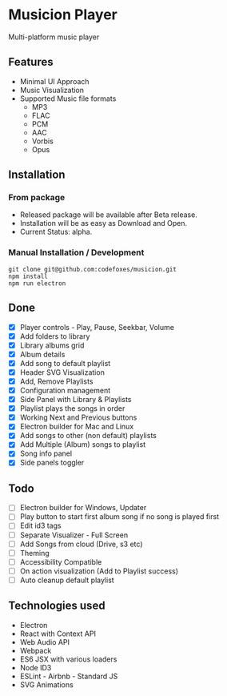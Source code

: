 # Musicion Player

Multi-platform music player

## Features

- Minimal UI Approach
- Music Visualization
- Supported Music file formats
  - MP3
  - FLAC
  - PCM
  - AAC
  - Vorbis
  - Opus

## Installation

### From package

- Released package will be available after Beta release.
- Installation will be as easy as Download and Open.
- Current Status: alpha.

### Manual Installation / Development

```
git clone git@github.com:codefoxes/musicion.git
npm install
npm run electron
```

## Done
 
- [x] Player controls - Play, Pause, Seekbar, Volume
- [x] Add folders to library
- [x] Library albums grid
- [x] Album details
- [x] Add song to default playlist
- [x] Header SVG Visualization
- [x] Add, Remove Playlists
- [x] Configuration management
- [x] Side Panel with Library & Playlists
- [x] Playlist plays the songs in order
- [x] Working Next and Previous buttons
- [x] Electron builder for Mac and Linux
- [x] Add songs to other (non default) playlists
- [x] Add Multiple (Album) songs to playlist
- [x] Song info panel
- [x] Side panels toggler

## Todo

- [ ] Electron builder for Windows, Updater
- [ ] Play button to start first album song if no song is played first
- [ ] Edit id3 tags
- [ ] Separate Visualizer - Full Screen
- [ ] Add Songs from cloud (Drive, s3 etc)
- [ ] Theming
- [ ] Accessibility Compatible
- [ ] On action visualization (Add to Playlist success)
- [ ] Auto cleanup default playlist

## Technologies used
- Electron
- React with Context API
- Web Audio API
- Webpack
- ES6 JSX with various loaders
- Node ID3
- ESLint - Airbnb - Standard JS
- SVG Animations
